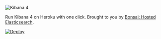 ![Kibana 4](kibana.png)

Run Kibana 4 on Heroku with one click. Brought to you by [Bonsai: Hosted Elasticsearch](https://bonsai.io/).

[![Deploy](https://www.herokucdn.com/deploy/button.png)](https://heroku.com/deploy?template=https://github.com/romanlevin/heroku-kibana)
